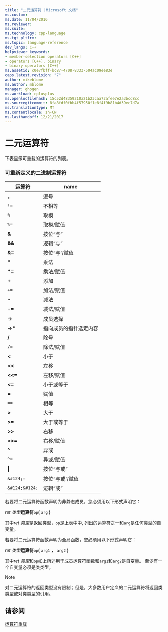 ```yaml
---
title: "二元运算符 |Microsoft 文档"
ms.custom: 
ms.date: 11/04/2016
ms.reviewer: 
ms.suite: 
ms.technology: cpp-language
ms.tgt_pltfrm: 
ms.topic: language-reference
dev_langs: C++
helpviewer_keywords:
- member-selection operators [C++]
- operators [C++], binary
- binary operators [C++]
ms.assetid: c0e7fbff-bc87-4708-8333-504ac09ee83e
caps.latest.revision: "7"
author: mikeblome
ms.author: mblome
manager: ghogen
ms.workload: cplusplus
ms.openlocfilehash: 15c52d48359210a21b23caa72afee7e2a3bcd8cc
ms.sourcegitcommit: 8fa8fdf0fbb4f57950f1e8f4f9b81b4d39ec7d7a
ms.translationtype: MT
ms.contentlocale: zh-CN
ms.lasthandoff: 12/21/2017
---
```

# <a name="binary-operators"></a>二元运算符
下表显示可重载的运算符的列表。  
  
### <a name="redefinable-binary-operators"></a>可重新定义的二进制运算符  
  
|运算符|name|  
|--------------|----------|  
|**，**|逗号|  
|`!=`|不相等|  
|`%`|取模|  
|`%=`|取模/赋值|  
|**&**|按位“与”|  
|**&&**|逻辑“与”|  
|**&=**|按位“与”/赋值|  
|**\***|乘法|  
|**\*=**|乘法/赋值|  
|**+**|添加|  
|`+=`|加法/赋值|  
|**-**|减法|  
|**-=**|减法/赋值|  
|**->**|成员选择|  
|**->\***|指向成员的指针选定内容|  
|**/**|除号|  
|`/=`|除法/赋值|  
|**<**|小于|  
|**<<**|左移|  
|**<<=**|左移/赋值|  
|**<=**|小于或等于|  
|**=**|赋值|  
|`==`|相等|  
|**>**|大于|  
|**>=**|大于或等于|  
|**>>**|右移|  
|**>>=**|右移/赋值|  
|**^**|异或|  
|`^=`|异或/赋值|  
|**&#124;**|按位“与或”|  
|`&#124;=`|按位“与或”/赋值|  
|`&#124;&#124;`|逻辑“或”|  
  
 若要将二元运算符函数声明为非静态成员，您必须用以下形式声明它：  
  
 *ret 类型***运算符**`op`**(** `arg` **)**  
  
 其中*ret 类型*是返回类型，`op`是上表中中, 列出的运算符之一和`arg`是任何类型的自变量。  
  
 若要将二元运算符函数声明为全局函数，您必须用以下形式声明它：  
  
 *ret 类型***运算符**`op`**(** `arg1` **，** `arg2` **)**  
  
 其中*ret 类型*和`op`如上所述用于成员运算符函数和`arg1`和`arg2`是自变量。 至少有一个自变量必须是类类型。  
  
> [!NOTE]
>  对二元运算符的返回类型没有限制；但是，大多数用户定义的二元运算符将返回类类型或对类类型的引用。  
  
## <a name="see-also"></a>请参阅  
 [运算符重载](../cpp/operator-overloading.md)